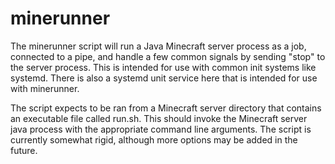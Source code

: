 # minerunner

The minerunner script will run a Java Minecraft server process as a job, connected to a pipe, and
handle a few common signals by sending "stop" to the server process. This is intended for use with
common init systems like systemd. There is also a systemd unit service here that is intended for use
with minerunner.

The script expects to be ran from a Minecraft server directory that contains an executable file
called run.sh. This should invoke the Minecraft server java process with the appropriate command
line arguments. The script is currently somewhat rigid, although more options may be added in the
future.
